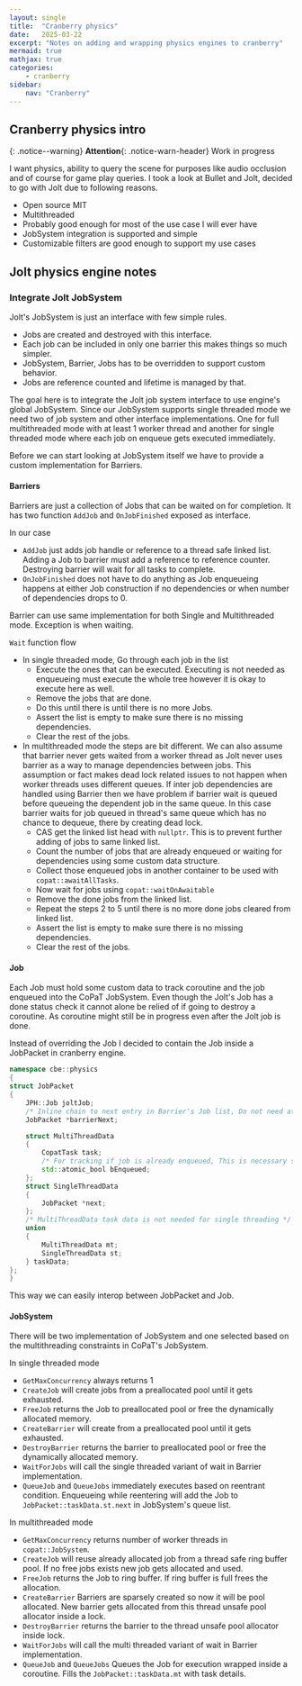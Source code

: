 ```yaml
---
layout: single
title:  "Cranberry physics"
date:   2025-03-22
excerpt: "Notes on adding and wrapping physics engines to cranberry"
mermaid: true
mathjax: true
categories: 
    - cranberry
sidebar:
    nav: "Cranberry"
---
```


## Cranberry physics intro

{: .notice--warning}
**Attention**{: .notice-warn-header} Work in progress

I want physics, ability to query the scene for purposes like audio occlusion and of course for game play queries.
I took a look at Bullet and Jolt, decided to go with Jolt due to following reasons.

- Open source MIT
- Multithreaded
- Probably good enough for most of the use case I will ever have
- JobSystem integration is supported and simple
- Customizable filters are good enough to support my use cases

## Jolt physics engine notes

### Integrate Jolt JobSystem

Jolt's JobSystem is just an interface with few simple rules.

- Jobs are created and destroyed with this interface.
- Each job can be included in only one barrier this makes things so much simpler.
- JobSystem, Barrier, Jobs has to be overridden to support custom behavior.
- Jobs are reference counted and lifetime is managed by that.

The goal here is to integrate the Jolt job system interface to use engine's global JobSystem. Since our JobSystem supports single threaded mode we need two of job system and other interface implementations. One for full multithreaded mode with at least 1 worker thread and another for single threaded mode where each job on enqueue gets executed immediately.

Before we can start looking at JobSystem itself we have to provide a custom implementation for Barriers.

#### Barriers

Barriers are just a collection of Jobs that can be waited on for completion.
It has two function `AddJob` and `OnJobFinished` exposed as interface.

In our case

- `AddJob` just adds job handle or reference to a thread safe linked list. Adding a Job to barrier must add a reference to reference counter.
  Destroying barrier will wait for all tasks to complete.
- `OnJobFinished` does not have to do anything as Job enqueueing happens at either Job construction if no dependencies or when number of dependencies drops to 0.

Barrier can use same implementation for both Single and Multithreaded mode. Exception is when waiting.

`Wait` function flow

- In single threaded mode, Go through each job in the list
  - Execute the ones that can be executed. Executing is not needed as enqueueing must execute the whole tree however it is okay to execute here as well.
  - Remove the jobs that are done.
  - Do this until there is until there is no more Jobs.
  - Assert the list is empty to make sure there is no missing dependencies.
  - Clear the rest of the jobs.
- In multithreaded mode the steps are bit different. We can also assume that barrier never gets waited from a worker thread as Jolt never uses barrier as a way to manage dependencies between jobs. This assumption or fact makes dead lock related issues to not happen when worker threads uses different queues. If inter job dependencies are handled using Barrier then we have problem if barrier wait is queued before queueing the dependent job in the same queue. In this case barrier waits for job queued in thread's same queue which has no chance to dequeue, there by creating dead lock.
  - CAS get the linked list head with `nullptr`. This is to prevent further adding of jobs to same linked list.
  - Count the number of jobs that are already enqueued or waiting for dependencies using some custom data structure.
  - Collect those enqueued jobs in another container to be used with `copat::awaitAllTasks`.
  - Now wait for jobs using `copat::waitOnAwaitable`
  - Remove the done jobs from the linked list.
  - Repeat the steps 2 to 5 until there is no more done jobs cleared from linked list.
  - Assert the list is empty to make sure there is no missing dependencies.
  - Clear the rest of the jobs.

#### Job

Each Job must hold some custom data to track coroutine and the job enqueued into the CoPaT JobSystem. Even though the Jolt's Job has a done status check it cannot alone be relied of if going to destroy a coroutine. As coroutine might still be in progress even after the Jolt job is done.

Instead of overriding the Job I decided to contain the Job inside a JobPacket in cranberry engine.

```cpp
namespace cbe::physics
{
struct JobPacket
{
    JPH::Job joltJob;
    /* Inline chain to next entry in Barrier's Job list, Do not need atomic here as head in Barrier will be atomic */
    JobPacket *barrierNext;

    struct MultiThreadData
    {
        CopatTask task;
        /* For tracking if job is already enqueued, This is necessary since Barrier works outside the coroutine framework of CoPaT JobSystem */
        std::atomic_bool bEnqueued;
    };
    struct SingleThreadData
    {
        JobPacket *next;
    };
    /* MultiThreadData task data is not needed for single threading */
    union
    {
        MultiThreadData mt;
        SingleThreadData st;
    } taskData;
};
}
```

This way we can easily interop between JobPacket and Job.

#### JobSystem

There will be two implementation of JobSystem and one selected based on the multithreading constraints in CoPaT's JobSystem.

In single threaded mode

- `GetMaxConcurrency` always returns 1
- `CreateJob` will create jobs from a preallocated pool until it gets exhausted.
- `FreeJob` returns the Job to preallocated pool or free the dynamically allocated memory.
- `CreateBarrier` will create from a preallocated pool until it gets exhausted.
- `DestroyBarrier` returns the barrier to preallocated pool or free the dynamically allocated memory.
- `WaitForJobs` will call the single threaded variant of wait in Barrier implementation.
- `QueueJob` and `QueueJobs` immediately executes based on reentrant condition. Enqueueing while reentering will add the Job to `JobPacket::taskData.st.next` in JobSystem's queue list.

In multithreaded mode

- `GetMaxConcurrency` returns number of worker threads in `copat::JobSystem`.
- `CreateJob` will reuse already allocated job from a thread safe ring buffer pool. If no free jobs exists new job gets allocated and used.
- `FreeJob` returns the Job to ring buffer. If ring buffer is full frees the allocation.
- `CreateBarrier` Barriers are sparsely created so now it will be pool allocated. New barrier gets allocated from this thread unsafe pool allocator inside a lock.
- `DestroyBarrier` returns the barrier to the thread unsafe pool allocator inside lock.
- `WaitForJobs` will call the multi threaded variant of wait in Barrier implementation.
- `QueueJob` and `QueueJobs` Queues the Job for execution wrapped inside a coroutine. Fills the `JobPacket::taskData.mt` with task details.

